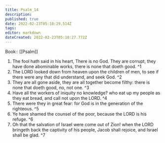 ```yaml
---
title: Psalm_14
description: 
published: true
date: 2022-02-23T05:10:29.514Z
tags: 
editor: markdown
dateCreated: 2022-02-23T05:10:27.772Z
---
```


 Book:: [[Psalm]]
 1. The fool hath said in his heart, There is no God. They are corrupt, they have done abominable works, there is none that doeth good. ^1
 2. The LORD looked down from heaven upon the children of men, to see if there were any that did understand, and seek God. ^2
 3. They are all gone aside, they are all together become filthy: there is none that doeth good, no, not one. ^3
 4. Have all the workers of iniquity no knowledge? who eat up my people as they eat bread, and call not upon the LORD. ^4
 5. There were they in great fear: for God is in the generation of the righteous. ^5
 6. Ye have shamed the counsel of the poor, because the LORD is his refuge. ^6
 7. Oh that the salvation of Israel were come out of Zion! when the LORD bringeth back the captivity of his people, Jacob shall rejoice, and Israel shall be glad. ^7
